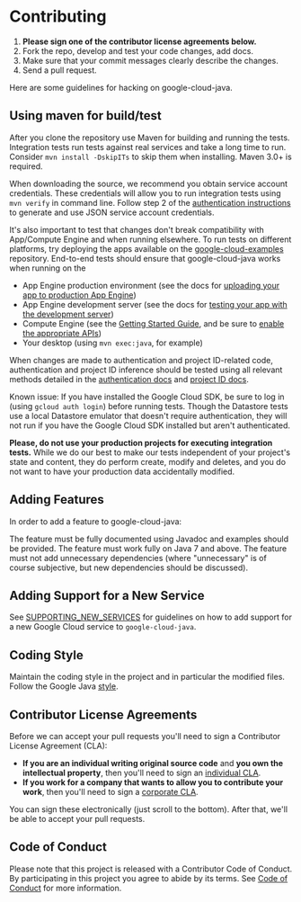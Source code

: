 Contributing
============

1. **Please sign one of the contributor license agreements below.**
2. Fork the repo, develop and test your code changes, add docs.
3. Make sure that your commit messages clearly describe the changes.
4. Send a pull request.


Here are some guidelines for hacking on google-cloud-java.


Using maven for build/test
--------------------------
After you clone the repository use Maven for building and running the tests. 
Integration tests run tests against real services and take a long time to run.
Consider `mvn install -DskipITs` to skip them when installing.
Maven 3.0+ is required.

When downloading the source, we recommend you obtain service account credentials. 
These credentials will allow you to run integration tests using `mvn verify` in command line. 
Follow step 2 of the [authentication instructions](https://github.com/googleapis/google-cloud-java#authentication) to generate and use JSON service account credentials.

It's also important to test that changes don't break compatibility with App/Compute Engine and when running elsewhere. 
To run tests on different platforms, try deploying the apps available on the [google-cloud-examples](https://github.com/googleapis/google-cloud-examples) repository.
End-to-end tests should ensure that google-cloud-java works when running on the

* App Engine production environment (see the docs for [uploading your app to production App Engine](https://cloud.google.com/appengine/docs/java/tools/maven#uploading_your_app_to_production_app_engine))
* App Engine development server (see the docs for [testing your app with the development server](https://cloud.google.com/appengine/docs/java/tools/maven#testing_your_app_with_the_development_server))
* Compute Engine (see the [Getting Started Guide](https://cloud.google.com/compute/docs/quickstart), and be sure to [enable the appropriate APIs](https://github.com/googleapis/google-cloud-common/tree/master/authentication#on-google-compute-engine))
* Your desktop (using `mvn exec:java`, for example)

When changes are made to authentication and project ID-related code, authentication and project ID inference should be tested using all relevant methods detailed in the [authentication docs](https://github.com/googleapis/google-cloud-java#authentication) and [project ID docs](https://github.com/googleapis/google-cloud-java#specifying-a-project-id).

Known issue: If you have installed the Google Cloud SDK, be sure to log in (using `gcloud auth login`) before running tests. Though the Datastore tests use a local Datastore emulator that doesn't require authentication, they will not run if you have the Google Cloud SDK installed but aren't authenticated.

**Please, do not use your production projects for executing integration tests.** While we do our best to make our tests independent of your project's state and content, they do perform create, modify and deletes, and you do not want to have your production data accidentally modified.

Adding Features
---------------
In order to add a feature to google-cloud-java:

The feature must be fully documented using Javadoc and examples should be provided.
The feature must work fully on Java 7 and above.
The feature must not add unnecessary dependencies (where "unnecessary" is of course subjective,
but new dependencies should be discussed).

Adding Support for a New Service
--------------------------------
See [SUPPORTING_NEW_SERVICES](./SUPPORTING_NEW_SERVICES.md) for guidelines on how to add support for a new Google Cloud service to `google-cloud-java`.

Coding Style
------------
Maintain the coding style in the project and in particular the modified files.
Follow the Google Java [style](https://google.github.io/styleguide/javaguide.html).


## Contributor License Agreements

Before we can accept your pull requests you'll need to sign a Contributor
License Agreement (CLA):

- **If you are an individual writing original source code** and **you own the intellectual property**,
then you'll need to sign an [individual CLA][indvcla].
- **If you work for a company that wants to allow you to contribute your work**,
then you'll need to sign a [corporate CLA][corpcla].

You can sign these electronically (just scroll to the bottom). After that,
we'll be able to accept your pull requests.

## Code of Conduct

Please note that this project is released with a Contributor Code of Conduct. By participating in this project you agree to abide by its terms. See [Code of Conduct][code-of-conduct] for more information.

[gcloudcli]: https://developers.google.com/cloud/sdk/gcloud/
[indvcla]: https://developers.google.com/open-source/cla/individual
[corpcla]: https://developers.google.com/open-source/cla/corporate
[code-of-conduct]:https://github.com/googleapis/google-cloud-java/blob/master/CODE_OF_CONDUCT.md
